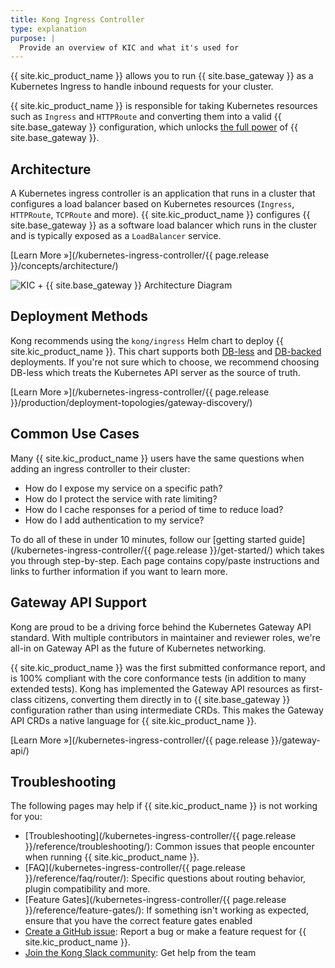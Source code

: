 ```yaml
---
title: Kong Ingress Controller
type: explanation
purpose: |
  Provide an overview of KIC and what it's used for
---
```


{{ site.kic_product_name }} allows you to run {{ site.base_gateway }} as a Kubernetes Ingress to handle inbound requests for your cluster.

{{ site.kic_product_name }} is responsible for taking Kubernetes resources such as `Ingress` and `HTTPRoute` and converting them into a valid {{ site.base_gateway }} configuration, which unlocks [the full power](/gateway/latest/#features) of {{ site.base_gateway }}.

## Architecture

A Kubernetes ingress controller is an application that runs in a cluster that configures a load balancer based on Kubernetes resources (`Ingress`, `HTTPRoute`, `TCPRoute` and more). {{ site.kic_product_name }} configures {{ site.base_gateway }} as a software load balancer which runs in the cluster and is typically exposed as a `LoadBalancer` service.

[Learn More &raquo;](/kubernetes-ingress-controller/{{ page.release }}/concepts/architecture/)

![KIC + {{ site.base_gateway }} Architecture Diagram](/assets/images/products/kubernetes-ingress-controller/kic-gateway-arch.png)


## Deployment Methods

Kong recommends using the `kong/ingress` Helm chart to deploy {{ site.kic_product_name }}. This chart supports both [DB-less](#todo) and [DB-backed](#todo) deployments. If you're not sure which to choose, we recommend choosing DB-less which treats the Kubernetes API server as the source of truth.

[Learn More &raquo;](/kubernetes-ingress-controller/{{ page.release }}/production/deployment-topologies/gateway-discovery/)

## Common Use Cases

Many {{ site.kic_product_name }} users have the same questions when adding an ingress controller to their cluster:

* How do I expose my service on a specific path?
* How do I protect the service with rate limiting?
* How do I cache responses for a period of time to reduce load?
* How do I add authentication to my service?

To do all of these in under 10 minutes, follow our [getting started guide](/kubernetes-ingress-controller/{{ page.release }}/get-started/) which takes you through step-by-step. Each page contains copy/paste instructions and links to further information if you want to learn more.

## Gateway API Support

Kong are proud to be a driving force behind the Kubernetes Gateway API standard. With multiple contributors in maintainer and reviewer roles, we're all-in on Gateway API as the future of Kubernetes networking.

{{ site.kic_product_name }} was the first submitted conformance report, and is 100% compliant with the core conformance tests (in addition to many extended tests). Kong has implemented the Gateway API resources as first-class citizens, converting them directly in to {{ site.base_gateway }} configuration rather than using intermediate CRDs. This makes the Gateway API CRDs a native language for {{ site.kic_product_name }}.

[Learn More &raquo;](/kubernetes-ingress-controller/{{ page.release }}/gateway-api/)

## Troubleshooting

The following pages may help if {{ site.kic_product_name }} is not working for you:

* [Troubleshooting](/kubernetes-ingress-controller/{{ page.release }}/reference/troubleshooting/): Common issues that people encounter when running {{ site.kic_product_name }}.
* [FAQ](/kubernetes-ingress-controller/{{ page.release }}/reference/faq/router/): Specific questions about routing behavior, plugin compatibility and more.
* [Feature Gates](/kubernetes-ingress-controller/{{ page.release }}/reference/feature-gates/): If something isn't working as expected, ensure that you have the correct feature gates enabled
* [Create a GitHub issue](https://github.com/Kong/kubernetes-ingress-controller/issues/new/choose): Report a bug or make a feature request for {{ site.kic_product_name }}.
* [Join the Kong Slack community](https://konghq.com/community#64fe8580b1a2f3c3804230f1): Get help from the team